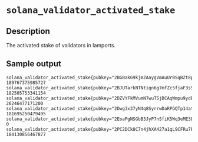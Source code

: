 # `solana_validator_activated_stake`

## Description
The activated stake of validators in lamports.

## Sample output
```
solana_validator_activated_stake{pubkey="2BGBakG9kjmZAaygVmAuUrBSqBZt8p5FVabbStxHEXUj"} 189767375985727
solana_validator_activated_stake{pubkey="2BJUTarkNTNtiqn6g7mfZc5fjaF3sSnvV73dnuwuZnxV"} 182505753341154
solana_validator_activated_stake{pubkey="2DZVYFkMVumN7wuTSjDCAqWmpu9ydE7UoeYSJVWhNVEQ"} 26246477171200
solana_validator_activated_stake{pubkey="2Dwg3x37yN4q8SyrrwDaRPGQTp14atcwMPewe3Y8FDoL"} 181695250479495
solana_validator_activated_stake{pubkey="2EoaPgNSGbB3JyP7nSfiK5Wq3eME3LgbbEbdPim4CnVm"} 0
solana_validator_activated_stake{pubkey="2PC2DCk8C7n4jhXA427a1qL9CFRu7PtrzKHixU6LXocN"} 184130856467877
```